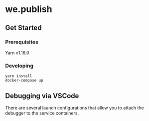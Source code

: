 # we.publish

## Get Started

### Prerequisites

Yarn v1.16.0

### Developing

```
yarn install
docker-compose up
```

## Debugging via VSCode

There are several launch configurations that allow you to attach the debugger to the service containers.
